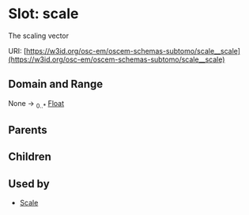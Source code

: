 
# Slot: scale

The scaling vector

URI: [https://w3id.org/osc-em/oscem-schemas-subtomo/scale__scale](https://w3id.org/osc-em/oscem-schemas-subtomo/scale__scale)


## Domain and Range

None &#8594;  <sub>0..\*</sub> [Float](types/Float.md)

## Parents


## Children


## Used by

 * [Scale](Scale.md)

